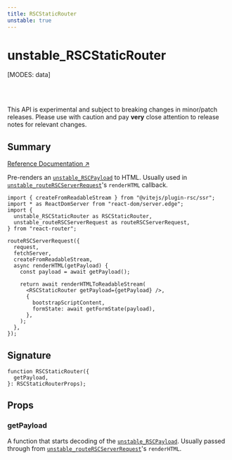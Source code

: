 ```yaml
---
title: RSCStaticRouter
unstable: true
---
```


# unstable_RSCStaticRouter

<!--
⚠️ ⚠️ IMPORTANT ⚠️ ⚠️

Thank you for helping improve our documentation!

This file is auto-generated from the JSDoc comments in the source
code, so please edit the JSDoc comments in the file below and this
file will be re-generated once those changes are merged.

https://github.com/remix-run/react-router/blob/main/packages/react-router/lib/rsc/server.ssr.tsx
-->

[MODES: data]

<br />
<br />

<docs-warning>This API is experimental and subject to breaking changes in
minor/patch releases. Please use with caution and pay **very** close attention
to release notes for relevant changes.</docs-warning>

## Summary

[Reference Documentation ↗](https://api.reactrouter.com/v7/functions/react_router.unstable_RSCStaticRouter.html)

Pre-renders an [`unstable_RSCPayload`](https://api.reactrouter.com/v7/types/react_router.unstable_RSCPayload.html) to HTML. Usually used in
[`unstable_routeRSCServerRequest`](../rsc/routeRSCServerRequest)'s `renderHTML` callback.

```tsx
import { createFromReadableStream } from "@vitejs/plugin-rsc/ssr";
import * as ReactDomServer from "react-dom/server.edge";
import {
  unstable_RSCStaticRouter as RSCStaticRouter,
  unstable_routeRSCServerRequest as routeRSCServerRequest,
} from "react-router";

routeRSCServerRequest({
  request,
  fetchServer,
  createFromReadableStream,
  async renderHTML(getPayload) {
    const payload = await getPayload();

    return await renderHTMLToReadableStream(
      <RSCStaticRouter getPayload={getPayload} />,
      {
        bootstrapScriptContent,
        formState: await getFormState(payload),
      },
    );
  },
});
```

## Signature

```tsx
function RSCStaticRouter({
  getPayload,
}: RSCStaticRouterProps);
```

## Props

### getPayload

A function that starts decoding of the [`unstable_RSCPayload`](https://api.reactrouter.com/v7/types/react_router.unstable_RSCPayload.html). Usually passed
through from [`unstable_routeRSCServerRequest`](../rsc/routeRSCServerRequest)'s `renderHTML`.
